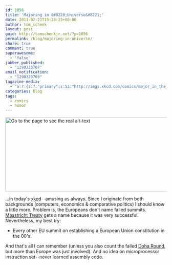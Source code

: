 ```yaml
---
id: 1056
title: 'Majoring in &#8220;Universe&#8221;'
date: 2011-02-21T15:28:23+00:00
author: tom_schenk
layout: post
guid: http://tomschenkjr.net/?p=1056
permalink: /blog/majoring-in-universe/
share: true
comment: true
superawesome:
  - 'false'
jabber_published:
  - "1298323707"
email_notification:
  - "1298323709"
tagazine-media:
  - 'a:7:{s:7:"primary";s:53:"http://imgs.xkcd.com/comics/major_in_the_universe.png";s:6:"images";a:1:{s:53:"http://imgs.xkcd.com/comics/major_in_the_universe.png";a:6:{s:8:"file_url";s:53:"http://imgs.xkcd.com/comics/major_in_the_universe.png";s:5:"width";s:3:"740";s:6:"height";s:3:"289";s:4:"type";s:5:"image";s:4:"area";s:6:"213860";s:9:"file_path";s:0:"";}}s:6:"videos";a:0:{}s:11:"image_count";s:1:"1";s:6:"author";s:6:"176156";s:7:"blog_id";s:7:"8375094";s:9:"mod_stamp";s:19:"2011-02-21 22:03:03";}'
categories: blog 
tags:
  - comics
  - humor
---
```

<a href="http://xkcd.com/863/"><img title="major-in-the-universe" src="http://imgs.xkcd.com/comics/major_in_the_universe.png" alt="Go to the page to see the real alt-text" width="592" height="231" /></a>

...in today's <a href="http://xkcd.com/863/">xkcd</a>--amusing as always. Since I originate from both backgrounds (computers, economics &amp; comparative politics) I should know a little more. Problem is, the Europeans don't name failed summits. <a href="http://en.wikipedia.org/wiki/Maastricht_Treaty">Maastricht Treaty</a> gets a name because it was very successful. Nevertheless, my best try:
<ul>
	<li>Every other EU summit on establishing a European Union constitution in the 00's.</li>
</ul>
And that's all I can remember (unless you also count the failed <a href="http://en.wikipedia.org/wiki/Doha_Development_Round">Doha Round</a>, but more than Europe was just involved). And no idea on microprocessor instruction set--never learned assembly code.